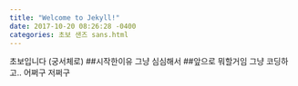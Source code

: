 ```yaml
---
title: "Welcome to Jekyll!"
date: 2017-10-20 08:26:28 -0400
categories: 초보 샌즈 sans.html
---
```

초보입니다 (궁서체로)
##시작한이유
그냥 심심해서
##앞으로 뭐할거임
그냥 코딩하고.. 어쩌구 저쩌구 

